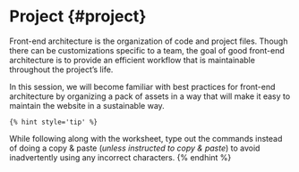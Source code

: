 # Project {#project}

Front-end architecture is the organization of code and project files. Though there can be customizations specific to a team, the goal of good front-end architecture is to provide an efficient workflow that is maintainable throughout the project’s life.

In this session, we will become familiar with best practices for front-end architecture by organizing a pack of assets in a way that will make it easy to maintain the website in a sustainable way.

    {% hint style='tip' %}
While following along with the worksheet, type out the commands instead of doing a copy & paste (_unless instructed to copy & paste_) to avoid inadvertently using any incorrect characters.
    {% endhint %}
